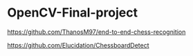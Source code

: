 # OpenCV-Final-project

https://github.com/ThanosM97/end-to-end-chess-recognition

https://github.com/Elucidation/ChessboardDetect
